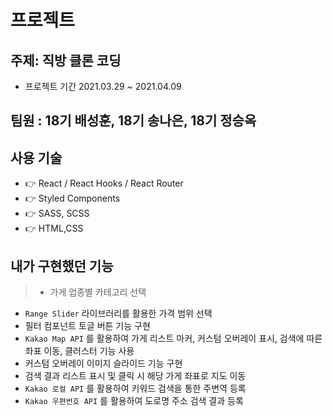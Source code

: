 # 프로젝트

## 주제: 직방 클론 코딩

- 프로젝트 기간​ 2021.03.29 ~ 2021.04.09

## 팀원 : 18기 배성훈, 18기 송나은, 18기 정승옥

## 사용 기술

- 👉 React / React Hooks / React Router
- 👉 Styled Components
- 👉 SASS, SCSS
- 👉 HTML,CSS

## 내가 구현했던 기능
>- 가게 업종별 카테고리 선택
- `Range Slider` 라이브러리를 활용한 가격 범위 선택
- 필터 컴포넌트 토글 버튼 기능 구현
- `Kakao Map API` 를 활용하여 가게 리스트 마커, 커스텀 오버레이 표시, 검색에 따른 좌표 이동, 클러스터 기능 사용
- 커스텀 오버레이 이미지 슬라이드 기능 구현
- 검색 결과 리스트 표시 및 클릭 시 해당 가게 좌표로 지도 이동
- `Kakao 로컬 API` 를 활용하여 키워드 검색을 통한 주변역 등록
- `Kakao 우편번호 API` 를 활용하여 도로명 주소 검색 결과 등록
